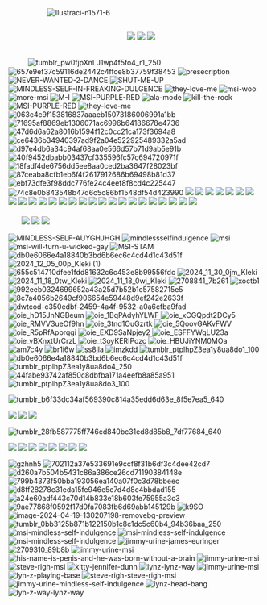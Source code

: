 ᅠᅠᅠᅠᅠᅠ![Ilustraci-n1571-6](https://github.com/user-attachments/assets/3d630e74-0735-43c7-b0af-ee9ab3db0332)

## 
ᅠᅠᅠᅠᅠᅠᅠᅠᅠᅠᅠᅠᅠᅠᅠᅠᅠᅠ  <img src="https://64.media.tumblr.com/323108dc684ddc2180997230fd4a09de/c7223a485f2aae24-3a/s100x200/bc7beb21dc38edb23677ff15a79ea0eab0c03dd2.gifv"/> <img src="https://64.media.tumblr.com/4bfd9aac367605f899399ad1dce55875/c7223a485f2aae24-d0/s100x200/fd4aca6dc083df28d5d8ab5238bc5787b28848cc.gifv"/> <img src="https://64.media.tumblr.com/2fbd7bf6b8adc3e860775a9167a0beb6/c7223a485f2aae24-94/s100x200/b6063738c55bab1735d4d94d7bf47f657976e783.gifv"/>
##

ᅠᅠᅠ![tumblr_pw0fjpXnLJ1wp4f5fo4_r1_250](https://github.com/user-attachments/assets/f64c4d02-2334-43e6-9082-a9327d74c31f)
![657e9ef37c59116de2442c4ffce8b37759f38453](https://github.com/user-attachments/assets/4ca2a02e-31dd-4f74-9269-7c974dd13707)
![presecription](https://github.com/user-attachments/assets/5c5b9ea7-e3c2-4182-a449-4e1730df68a8)
![NEVER-WANTED-2-DANCE](https://github.com/user-attachments/assets/33f75b67-3b5e-4a9a-9620-3f97242b6ea9)
![SHUT-ME-UP](https://github.com/user-attachments/assets/a32e3e05-9be2-48b1-8ba7-f33903a86443)
![MINDLESS-SELF-IN-FREAKING-DULGENCE](https://github.com/user-attachments/assets/25b6e998-0c77-4215-8258-c28f9e973018)
![they-love-me](https://github.com/user-attachments/assets/99ad417f-0323-454c-8907-a6292f2abdd1)
![msi-woo](https://github.com/user-attachments/assets/4aadb3ce-4fa0-41a5-a43e-a75bd5ab8dab)
![more-msi](https://github.com/user-attachments/assets/88f36d00-e337-4320-b45a-25927beab27c)
![M-I](https://github.com/user-attachments/assets/6504e0b0-5b50-48c4-9ef7-b41ead995886)
![MSI-PURPLE-RED](https://github.com/user-attachments/assets/55c7bb11-9fb5-4473-a0a7-4b227cebe570)
![ala-mode](https://github.com/user-attachments/assets/ae83e0ff-f56f-4fb7-9f73-d9aa49cdb112)
![kill-the-rock](https://github.com/user-attachments/assets/cef7aa79-b9cd-4b69-918f-52312defbebb)
![MSI-PURPLE-RED](https://github.com/user-attachments/assets/dfa48b98-03b1-4f8b-9875-9c8aab562ee0)
![they-love-me](https://github.com/user-attachments/assets/19582577-15d5-4606-be11-d455dbecbed0)
![063c4c9f153816837aaaeb15073186006991a1bb](https://github.com/user-attachments/assets/674382f6-079e-4654-949b-16796df823ba)
![71695af8869eb1306071ac6996b64186678e4736](https://github.com/user-attachments/assets/be64d756-0ea0-4d0d-92fa-a415dd4ea557)
![47d6d6a62a8016b1594f12c0cc21ca173f3694a8](https://github.com/user-attachments/assets/aeba15cb-c228-4417-a595-c2a8fbe30c93)
![ce6436b34940397ad9f2a04e522925489332a5ad](https://github.com/user-attachments/assets/6837600d-b152-48ce-bbf1-873b4ac4cf45)
![d97e4db6a34c94af68aa0e566d57b71d9ab5e91b](https://github.com/user-attachments/assets/ac083219-dab7-4a06-a01b-fbff2838210b)
![40f9452dbabb03437cf335596fc57c694720971f](https://github.com/user-attachments/assets/f6d36ac0-0f3e-47c1-9825-6b588f62fd82)
![18fadf4de6756dd5ee8aa0ced2ba3647f28023bf](https://github.com/user-attachments/assets/104ea8d2-3dc0-4c0e-8356-c2b3cf55cbdc)
![87ceaba8cfb1eb6f4f2617912686b69498b81d37](https://github.com/user-attachments/assets/771e6bec-080d-4fb1-a99a-ed03779ef816)
![ebf73dfe3f98ddc776fe24c4eef8f8cd4c225447](https://github.com/user-attachments/assets/cb4733d6-4c83-4309-a5e8-6a185e18f585)
![74c8e0b843548b47d6c5c86bf1548df54d423990](https://github.com/user-attachments/assets/16f85ec4-d680-4318-923f-0053c45e8f89)
<img src="https://64.media.tumblr.com/8c258c192e1d1e61bd86cc7962966050/833559b829dc481b-50/s250x400/3dcb11dffe471d5e0388c1965048fe1aed80bc07.gifv"/>
<img src="https://64.media.tumblr.com/7db21ca09b9faed80f2fb5c992ce3095/833559b829dc481b-00/s250x400/7284a25fa01d690a818d990f6aeb4c38efc085c7.gifv"/>
<img src="https://64.media.tumblr.com/b2c09ef66d62e70d7eca0dabb4d2c08a/833559b829dc481b-49/s250x400/a57fbd10299e7726e43765621190e42aeca3ef15.gifv"/>
<img src="https://64.media.tumblr.com/a636f92c96c23e645182953ce243fb71/833559b829dc481b-a2/s250x400/6d701854f7625761a2e3e060c876f28c720d4c20.gifv"/>
<img src="https://64.media.tumblr.com/5a5dbc05a98de20f1646d0455abfd1f8/833559b829dc481b-c9/s250x400/37bd2f18f85a4ba757b7b3d37d700e2c56e00745.gifv"/>
<img src="https://64.media.tumblr.com/c002e5775c8edb25be067586e54908f8/833559b829dc481b-9e/s250x400/2cb1f4497096e868788e0c287daddf04b7fe5893.gifv"/>
<img src="https://64.media.tumblr.com/e6af9de96f1dca7652027b0798672bcc/833559b829dc481b-ad/s250x400/9c00dbb1b31a42bacde99c386d9648d9a5dd0b8f.gifv"/>
<img src="https://64.media.tumblr.com/23470e9994440cf57ac23ec6bd6cd062/833559b829dc481b-13/s250x400/be6f0e6db9af2ce4c10c2b18dedce9d13e4b6210.gifv"/>
<img src="https://64.media.tumblr.com/eb373881acff27512559d384e4161e63/833559b829dc481b-a9/s250x400/1b56f1898586d63600c74aa35ff9ce957835e339.gifv"/>
<img src="https://64.media.tumblr.com/f08464e690acb7a98a53e5115e88d139/833559b829dc481b-de/s250x400/ff622904356866593ca4a97ae22f7b03ec43f332.gifv"/>
<img src="https://64.media.tumblr.com/47e9f5d473f8a5fd8cd3d7558e65233d/833559b829dc481b-0c/s250x400/0a7721d79a7c3b284a764d206f6c2f23ed125a5b.gifv"/>
<img src="https://64.media.tumblr.com/34695dec347d7873249e15bb9d9b56ec/833559b829dc481b-0d/s250x400/5f14c13f8b74f6fa51a116107c69c37bc23729c4.gifv"/>
<img src="https://64.media.tumblr.com/27aa3a62067d5c04b3871806846d04cb/833559b829dc481b-bf/s250x400/2cc4739e2ad117192f2cf24ab1d0d97eeddac63e.gifv"/>
<img src="https://64.media.tumblr.com/6d2b8831527e10fec9539bd2dc10d61d/833559b829dc481b-1f/s250x400/76c4db859be0b0f4799fd4ee69b4aacb647b60f2.gifv"/>
<img src="https://64.media.tumblr.com/0efeb3da3abe132a70a26fff6321810d/833559b829dc481b-56/s250x400/a3f1412c718379afff237a8c727c5209b4ac2de8.gifv"/>
<img src="https://64.media.tumblr.com/8d0d6e7b30ec0b21b71dc75983f1c24f/833559b829dc481b-b6/s250x400/47e38a45061163010b695e8c6e3a49ebbd50789e.gifv"/>
<img src="https://64.media.tumblr.com/afd210f66f1dcb24d669fb5900d514a9/833559b829dc481b-bf/s250x400/9e864da8802324795667dba06a3532886d3c68c2.gifv"/>
<img src="https://64.media.tumblr.com/8781719bfe56e811021df04b4abcd959/833559b829dc481b-b9/s250x400/60634eb370ead75a77103f6377576ff74ee6fd28.gifv"/>
<img src="https://64.media.tumblr.com/3e294369e6a3dbc84f59c3b68a707e89/833559b829dc481b-bc/s250x400/b6a29d8fbeb717cf498f9719a60b1f4d6bd927e7.gifv"/>
<img src="https://64.media.tumblr.com/ed6ad4984d48d4a08c3448932aba3b04/833559b829dc481b-e7/s250x400/c93441c9786b411066e3d83ab138f9d9c04ef299.gifv"/>
<img src="https://64.media.tumblr.com/08262e93cb574c804f3c18e15e27a974/833559b829dc481b-a9/s250x400/8f02f65f9704e0c3f48dd47b20ef025ef113c342.gifv"/>
<img src="https://64.media.tumblr.com/16dc32b59423f2833990efd715a6ad12/833559b829dc481b-75/s250x400/8e14fc6ca267e210948afa24c993025155ee4073.gifv"/>
<img src="https://64.media.tumblr.com/396cdad71252d6572c50694691b76687/833559b829dc481b-b6/s250x400/0d9859beba5494639db1fce6e75fde363e8a7b5a.gifv"/>
<img src="https://64.media.tumblr.com/3932d5e92debcd7c647b6379aa5c5d31/833559b829dc481b-30/s250x400/6b4808ed80b08908d66bfcfd9b9363660336dcd7.gifv"/>
<img src="https://64.media.tumblr.com/3bd3577c8f2144bb4fad41a60b0055a0/833559b829dc481b-a2/s250x400/268a6a4dbd38f15a8cb7d8e78dea00d9e9e904f8.gifv"/>
<img src="https://64.media.tumblr.com/5f4d4b528486c5210aae22bb661d6d41/833559b829dc481b-8b/s250x400/cdcf20fd5d44672330a6153115f3851826d04341.gifv"/> ᅠᅠᅠᅠᅠᅠᅠᅠᅠᅠᅠᅠᅠᅠᅠᅠᅠᅠᅠᅠᅠᅠᅠᅠᅠᅠᅠᅠᅠᅠᅠᅠᅠᅠᅠᅠᅠᅠᅠᅠᅠᅠᅠᅠᅠᅠᅠᅠᅠᅠᅠᅠᅠᅠᅠᅠᅠᅠᅠᅠᅠᅠᅠᅠᅠᅠᅠᅠᅠᅠᅠᅠᅠᅠᅠᅠᅠᅠᅠᅠᅠᅠᅠᅠᅠᅠᅠᅠᅠᅠᅠᅠᅠ
ᅠᅠ<img src="https://64.media.tumblr.com/a07e5e7e6872834a948004dc040c96e8/8ed1f696e2cccc44-1d/s100x200/f9b38d55eb91829acad95f2f18c317f8cec4a1ea.gifv"/>
<img src="https://64.media.tumblr.com/a7dacde88233b264f1716a11f20c443e/8ed1f696e2cccc44-e3/s540x810/ca0a4d5f9201e79e1ccd09e1572d0debe413c5d3.webp"/>
<img src="https://64.media.tumblr.com/358c5948b47766e0a269cafad9ca5732/8ed1f696e2cccc44-31/s100x200/c5eab8c05ae72d2518d4eed9d98f173c8d144a1a.gifv"/>

![MINDLESS-SELF-AUYGHJHGH](https://github.com/user-attachments/assets/ff09c52f-e6e7-452f-89c8-0aac35e3ac45)
![mindlessselfindulgence](https://github.com/user-attachments/assets/5de5cc6a-a64b-4ffd-9c1c-e41b4f98c1d5)
![msi](https://github.com/user-attachments/assets/375077fb-3bca-496a-bb00-59abab84a13d)
![msi-will-turn-u-wicked-gay](https://github.com/user-attachments/assets/2e6207a8-99d4-46b4-aaa0-8a732b81d7da)
![MSI-STAM](https://github.com/user-attachments/assets/ca06c8e7-5d06-4a55-bef0-e3fc6a30d1d1)
![db0e6066e4a18840b3bd6b6ec6c4cd4d1c43d51f](https://github.com/user-attachments/assets/cdabc24c-618f-44ce-8770-d49483610cd8)
![2024_12_05_00p_Kleki (1)](https://github.com/user-attachments/assets/dad81a72-f9ee-4072-838a-9a335551e845)
![655c514710dfee1fdd81632c6c453e8b99556fdc](https://github.com/user-attachments/assets/e22ca090-83ab-4153-b35e-237b481b475b)
![2024_11_30_0jm_Kleki](https://github.com/user-attachments/assets/2c92248c-6337-4825-8a6b-0f4e8ef34cd7)
![2024_11_18_0tw_Kleki](https://github.com/user-attachments/assets/c5969b40-d850-48b1-a18a-751cb305ba84)
![2024_11_18_0wj_Kleki](https://github.com/user-attachments/assets/b438ec44-3ffb-4039-adac-f7e54d2be118)
![2708841_7b261](https://github.com/user-attachments/assets/64f694d3-58c2-4bdb-a23f-fd59f02d207d)
![xoctb1](https://github.com/user-attachments/assets/691ed51d-9c7a-421a-a92f-17f28e5ae1ce)
![992eeb0324699652a43a25d7b52b1c57582715e5](https://github.com/user-attachments/assets/686153ad-bba0-4b69-aba5-e1438552abba)
![8c7a4056b2649cf906654e59448d9ef242e2633f](https://github.com/user-attachments/assets/1fd65c16-a96f-4bdf-9183-a5feedad3090)
![dwtcod-c350edbf-2459-4a4f-9532-a0a6cfba9fad](https://github.com/user-attachments/assets/a897b506-2eeb-465f-9f1e-364848634b83)
![oie_hD15JnNGBeum](https://github.com/user-attachments/assets/b2583db5-2b6b-40a8-b0e6-df6838f95ba9)
![oie_1BqPAdyhYLWF](https://github.com/user-attachments/assets/7cb08366-cd35-4ee6-a82d-2f6b0c6b31eb)
![oie_xCGQpdt2DCy5](https://github.com/user-attachments/assets/58a2ad07-423d-4291-a404-fc710b309745)
![oie_RMVV3ueOf9hn](https://github.com/user-attachments/assets/9bc8cc1c-0b73-49f3-a021-a94be87ca70b)
![oie_3tnd1OuGzrtk](https://github.com/user-attachments/assets/2335aafc-79ae-44fa-b429-9c0b43ba4163)
![oie_5QoovGAKvFWV](https://github.com/user-attachments/assets/89f5ac21-4a8f-4479-bd3e-90593b09aa91)
![oie_R5pRfApbrqgi](https://github.com/user-attachments/assets/0771435f-8788-46a7-90b7-385a8066a848)
![oie_EXD9SaNpjey2](https://github.com/user-attachments/assets/4a51bd33-edc6-4ca3-8669-dc5e3d6c3d21)
![oie_ESFFYWqLU23a](https://github.com/user-attachments/assets/b2d302aa-ebbd-4746-a1e5-20a8be559a66)
![oie_vBXnxtUrCrzL](https://github.com/user-attachments/assets/8b526499-663a-4560-b281-2e5727447244)
![oie_t3oyKERIPozc](https://github.com/user-attachments/assets/0c260c59-973d-4013-b0ad-99ab57ddb0fc)
![oie_HBUJiYNM0MOa](https://github.com/user-attachments/assets/5de36d90-b950-48d3-9502-adc0269b2084)
![am7c4y](https://github.com/user-attachments/assets/b4fdf821-f4bb-4f08-a273-b448093c9694)
![br1i6w](https://github.com/user-attachments/assets/0ec031c5-080f-467d-97cb-85d26f92c54c)
![ss8jla](https://github.com/user-attachments/assets/2ad5fe93-8479-427b-bfc6-6378e14cde23)
![imzkdd](https://github.com/user-attachments/assets/bcbd6908-9c91-4cd7-b34b-252ec6aa68eb)
![tumblr_ptplhpZ3ea1y8ua8do1_100](https://github.com/user-attachments/assets/35e91f9b-9ff5-40ac-b8b2-5c906026b0a0)
![db0e6066e4a18840b3bd6b6ec6c4cd4d1c43d51f](https://github.com/user-attachments/assets/31a9ebf6-22b3-4483-9e51-68a0a554ebd5)
![tumblr_ptplhpZ3ea1y8ua8do4_250](https://github.com/user-attachments/assets/809a8ade-5541-43d5-af12-c8b5ced1f325)
![44fabe93742af850c8dbfba171a4eefb8a85a951](https://github.com/user-attachments/assets/85f37d15-e063-4f83-8f51-def799f00ebd)
![tumblr_ptplhpZ3ea1y8ua8do3_100](https://github.com/user-attachments/assets/e894bbd7-9bdf-4fa2-8a68-67111f2d3032)

![tumblr_b6f33dc34af569390c814a35edd6d63e_8f5e7ea5_640](https://github.com/user-attachments/assets/1515f9a8-bae3-4999-9c86-2c69e551e116)

<img src="https://64.media.tumblr.com/6d831d5ac9080a32be87e8395d6712e1/683a8bab5775de63-7b/s100x200/c91073d7be58f7ec72d32f8c2fa812e27ddf77bd.gifv"/>
<img src="https://64.media.tumblr.com/3fdb71d8e3da90cafeb151df952381a0/683a8bab5775de63-32/s75x75_c1/7fe4c4259a188d6d5977d418447a79115cce24e1.gifv"/>
<img src="https://64.media.tumblr.com/b8246426ff96184bf65a259981e17c97/683a8bab5775de63-5a/s75x75_c1/1df779485333bea1d645e045680f3b151c813a09.gifv"/>

![tumblr_28fb587775ff746cd840bc31ed8d85b8_7df77684_640](https://github.com/user-attachments/assets/d377e06f-2eac-497a-b210-47a84c4f07d3)

<img src="https://64.media.tumblr.com/9ae7441be405496d56d740e7a1e346d8/884a438241571881-d9/s400x600/94890290c1dc3be9210732731930725a6c4d4a97.gifv"/> <img src="https://64.media.tumblr.com/2c13232b109c3a513199445297968718/884a438241571881-de/s400x600/b2603ae028b1a4eaa119426e09f662969b8496c1.gifv"/>
<img src="https://64.media.tumblr.com/78af0940952af3d49f8e64bd79d47559/884a438241571881-eb/s400x600/ba086116c4162216f92e2bc5b6b121cc4eb4e548.gifv"/>
<img src="https://64.media.tumblr.com/0e38a3ce76757e80025ed571b19cff08/884a438241571881-6e/s400x600/8f12f7e641c76588f428e8b2f227a47da06cce32.gifv"/>
<img src="https://64.media.tumblr.com/7d04075789a6a720bf98d312b5169aaf/884a438241571881-52/s400x600/20df6b4cd3ed55dd78146feba10ef1ba01344442.gifv"/>
<img src="https://64.media.tumblr.com/f0e2f5d7a9dd557ef5f6be32fe4c4ef8/884a438241571881-fc/s400x600/0bdd697486406661c55238301ba42725c54c6b07.gifv"/>
<img src="https://64.media.tumblr.com/8631978a6b65910c49a33eabe13dbf14/884a438241571881-8b/s400x600/43861dcef2adc5fdaa1d172a6f0e167a9adec475.gifv"/>
<img src="https://64.media.tumblr.com/f811222474cccca048067f131668fb8d/884a438241571881-13/s400x600/fec1dcefa53beba6bd82519c2361d843b46df457.gifv"/>


![gzhnh5](https://github.com/user-attachments/assets/27c7c65c-76eb-415c-aaf6-6b48a90e8bd9)
![702112a37e533691e9ccf8f31b6df3c4dee42cd7](https://github.com/user-attachments/assets/4de0a8f8-1af9-490b-8c8e-0e35f57c5ee9)
![d260a7b504b5431c86a386ce26cd71190384148e](https://github.com/user-attachments/assets/d4cf73a1-3a40-4075-8b75-0e3dd008765a)
![799b4373f50bba193056ea140a07f0c3d78bbeec](https://github.com/user-attachments/assets/4e6915dd-0659-49a9-a293-56419fa30baf)
![d8ff28278c31eda15fe946e5c7d4d8c4bbdad155](https://github.com/user-attachments/assets/7f29e7eb-bc97-4d1f-b49a-b3d7a3eb482c)
![a24e60adf443c70d14b833e18b603fe75955a3c3](https://github.com/user-attachments/assets/6e508791-8b4c-4180-b452-c57c6a378cdd)
![9ae77868f0592f17d0fa7083fb6d69abb145129b](https://github.com/user-attachments/assets/06228056-80a6-4021-9375-d9c7cc8b417e)
![k9SO](https://github.com/user-attachments/assets/ad2f233e-509a-4c0a-bd22-0a8efc9f4f88)
![image-2024-04-19-130207198-removebg-preview](https://github.com/user-attachments/assets/4679ed9c-76b4-422c-a1bf-db6b7b9b0a79)
![tumblr_0bb3125b871b122150b1c8c1dc5c60b4_94b36baa_250](https://github.com/user-attachments/assets/cdc01994-6d5f-45e4-9206-01ae41b919d3)
![msi-mindless-self-indulgence](https://github.com/user-attachments/assets/abc7aa76-229b-4515-bc83-2d72c14be348)
![msi-mindless-self-indulgence](https://github.com/user-attachments/assets/e9c1bb79-14ce-4b72-a85b-89d4b240c642)
![msi-mindless-self-indulgence](https://github.com/user-attachments/assets/1daa813b-a7bd-4754-a18a-b201e0b7369c)
![jimmy-urine-james-euringer](https://github.com/user-attachments/assets/0566fb26-ff61-456b-885e-1f20168d6dda)
![2709310_89b8b](https://github.com/user-attachments/assets/7eeac016-2a2c-4eb3-b6a5-9149716ea2fc)
![jimmy-urine-msi](https://github.com/user-attachments/assets/846bfa84-274e-47c5-b615-fc228122c540)
![his-name-is-penis-and-he-was-born-without-a-brain](https://github.com/user-attachments/assets/fc8bd7c5-5c23-4fe6-8230-d2446d1bba51)
![jimmy-urine-msi](https://github.com/user-attachments/assets/fff3a069-e505-4052-bfa4-382b215d64dd)
![steve-righ-msi](https://github.com/user-attachments/assets/3eb2abdb-92c9-4b45-ba83-ea9df049602b)
![kitty-jennifer-dunn](https://github.com/user-attachments/assets/d898eebf-2ebd-4f35-9a40-be61ca423b5e)
![lynz-lynz-way](https://github.com/user-attachments/assets/45e13a4b-2dc3-472d-b106-dac26d7654b6)
![jimmy-urine-msi](https://github.com/user-attachments/assets/64de5151-5dc9-4425-a39c-c42d9a2cfa8c)
![lyn-z-playing-base](https://github.com/user-attachments/assets/08db5464-50b8-48e0-8647-212150e98635)
![steve-righ-steve-righ-msi](https://github.com/user-attachments/assets/c72e251a-5e3c-4407-a319-8c71654fe17f)
![jimmy-urine-mindless-self-indulgence](https://github.com/user-attachments/assets/693e0262-2f04-4814-a137-bf57e638386b)
![lynz-head-bang](https://github.com/user-attachments/assets/2edea7c2-c3e4-41c4-81f2-4f27af5c8700)
![lyn-z-way-lynz-way](https://github.com/user-attachments/assets/d175487e-a0d3-437d-b70c-91fbbf71eb4e)








